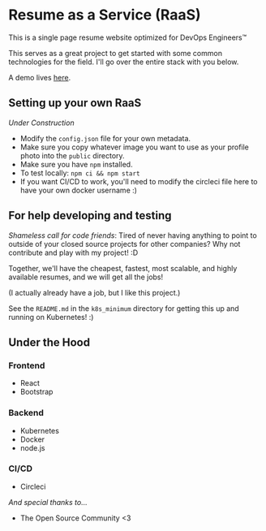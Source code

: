 Resume as a Service (RaaS)
=====================
This is a single page resume website optimized for DevOps Engineers&trade;

This serves as a great project to get started with some common technologies for
the field. I'll go over the entire stack with you below.

A demo lives [here](https://jessebot.io).

Setting up your own RaaS
-------------------------
*Under Construction*
* Modify the `config.json` file for your own metadata.
* Make sure you copy whatever image you want to use as your profile photo into 
  the `public` directory.
* Make sure you have `npm` installed.
* To test locally: `npm ci && npm start`
* If you want CI/CD to work, you'll need to modify the circleci file here to 
  have your own docker username :)

For help developing and testing
-----------------------------
*Shameless call for code friends*: Tired of never having anything to point to
outside of your closed source projects for other companies? Why not contribute
and play with my project! :D

Together, we'll have the cheapest, fastest, most scalable, and highly available
resumes, and we will get all the jobs!

(I actually already have a job, but I like this project.)

See the `README.md` in the `k8s_minimum` directory for getting this up and
running on Kubernetes! :)

Under the Hood
--------------

### Frontend
* React
* Bootstrap

### Backend
* Kubernetes
* Docker
* node.js

### CI/CD
* Circleci

_And special thanks to..._
* The Open Source Community <3
